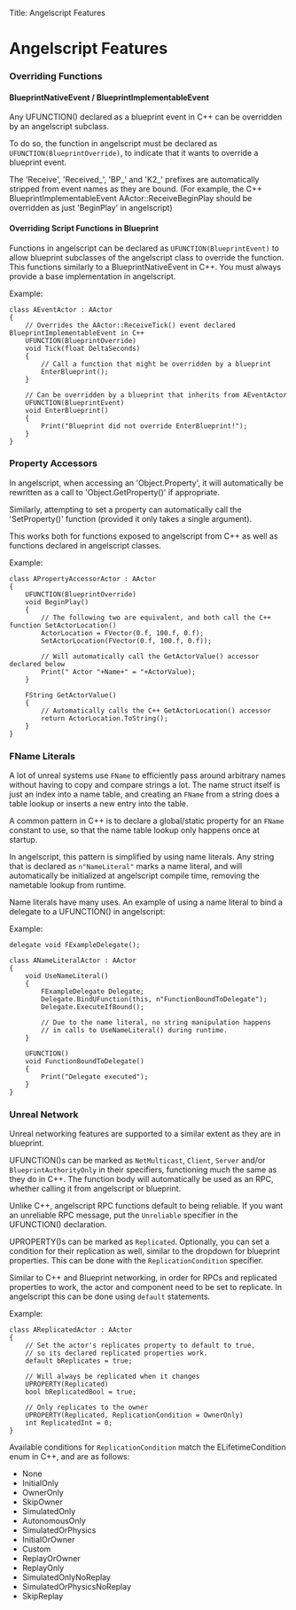 Title: Angelscript Features

# Angelscript Features
### Overriding Functions
#### BlueprintNativeEvent / BlueprintImplementableEvent
Any UFUNCTION() declared as a blueprint event in C++ can be overridden by an angelscript subclass.

To do so, the function in angelscript must be declared as `UFUNCTION(BlueprintOverride)`, to indicate
that it wants to override a blueprint event.

The 'Receive', 'Received_', 'BP_' and 'K2_' prefixes are automatically stripped from event names as they are bound.
(For example, the C++ BlueprintImplementableEvent AActor::ReceiveBeginPlay should be overridden as just 'BeginPlay' in angelscript) 

#### Overriding Script Functions in Blueprint
Functions in angelscript can be declared as `UFUNCTION(BlueprintEvent)` to allow blueprint subclasses
of the angelscript class to override the function. This functions similarly to a BlueprintNativeEvent
in C++. You must always provide a base implementation in angelscript.

Example:

```
class AEventActor : AActor
{
	// Overrides the AActor::ReceiveTick() event declared BlueprintImplementableEvent in C++
	UFUNCTION(BlueprintOverride)
	void Tick(float DeltaSeconds)
	{
		// Call a function that might be overridden by a blueprint
		EnterBlueprint();
	}

	// Can be overridden by a blueprint that inherits from AEventActor
	UFUNCTION(BlueprintEvent)
	void EnterBlueprint()
	{
		Print("Blueprint did not override EnterBlueprint!");
	}
}
```

### Property Accessors
In angelscript, when accessing an 'Object.Property', it will automatically be rewritten
as a call to 'Object.GetProperty()' if appropriate.

Similarly, attempting to set a property can automatically call the 'SetProperty()' function
(provided it only takes a single argument).

This works both for functions exposed to angelscript from C++ as well as functions declared
in angelscript classes.

Example:

```
class APropertyAccessorActor : AActor
{
	UFUNCTION(BlueprintOverride)
	void BeginPlay()
	{
		// The following two are equivalent, and both call the C++ function SetActorLocation()
		ActorLocation = FVector(0.f, 100.f, 0.f);
		SetActorLocation(FVector(0.f, 100.f, 0.f));

		// Will automatically call the GetActorValue() accessor declared below
		Print(" Actor "+Name+" = "+ActorValue);
	}

	FString GetActorValue()
	{
		// Automatically calls the C++ GetActorLocation() accessor
		return ActorLocation.ToString();
	}
}
```

### FName Literals
A lot of unreal systems use `FName` to efficiently pass around arbitrary
names without having to copy and compare strings a lot. The name struct itself
is just an index into a name table, and creating an `FName` from a string does
a table lookup or inserts a new entry into the table.

A common pattern in C++ is to declare a global/static property for an `FName`
constant to use, so that the name table lookup only happens once at startup.

In angelscript, this pattern is simplified by using name literals.
Any string that is declared as `n"NameLiteral"` marks a name literal, and
will automatically be initialized at angelscript compile time, removing
the nametable lookup from runtime.

Name literals have many uses. An example of using a name literal to bind
a delegate to a UFUNCTION() in angelscript:

Example:

```
delegate void FExampleDelegate();

class ANameLiteralActor : AActor
{
	void UseNameLiteral()
	{
		FExampleDelegate Delegate;
		Delegate.BindUFunction(this, n"FunctionBoundToDelegate");
		Delegate.ExecuteIfBound();

		// Due to the name literal, no string manipulation happens
		// in calls to UseNameLiteral() during runtime.
	}

	UFUNCTION()
	void FunctionBoundToDelegate()
	{
		Print("Delegate executed");
	}
}
```

### Unreal Network
Unreal networking features are supported to a similar extent as they are in blueprint.

UFUNCTION()s can be marked as `NetMulticast`, `Client`, `Server` and/or `BlueprintAuthorityOnly`
in their specifiers, functioning much the same as they do in C++. The function body will
automatically be used as an RPC, whether calling it from angelscript or blueprint.

Unlike C++, angelscript RPC functions default to being reliable. If you want an unreliable
RPC message, put the `Unreliable` specifier in the UFUNCTION() declaration.

UPROPERTY()s can be marked as `Replicated`. Optionally, you can set a condition for 
their replication as well, similar to the dropdown for blueprint properties. This can be
done with the `ReplicationCondition` specifier.

Similar to C++ and Blueprint networking, in order for RPCs and replicated properties to
work, the actor and component need to be set to replicate. In angelscript this can
be done using `default` statements.

Example:

```
class AReplicatedActor : AActor
{
	// Set the actor's replicates property to default to true,
	// so its declared replicated properties work.
	default bReplicates = true;

	// Will always be replicated when it changes
	UPROPERTY(Replicated)
	bool bReplicatedBool = true;

	// Only replicates to the owner
	UPROPERTY(Replicated, ReplicationCondition = OwnerOnly)
	int ReplicatedInt = 0;
}
```

Available conditions for `ReplicationCondition` match the ELifetimeCondition enum in C++, and are as follows:

- None
- InitialOnly
- OwnerOnly
- SkipOwner
- SimulatedOnly
- AutonomousOnly
- SimulatedOrPhysics
- InitialOrOwner
- Custom
- ReplayOrOwner
- ReplayOnly
- SimulatedOnlyNoReplay
- SimulatedOrPhysicsNoReplay
- SkipReplay
